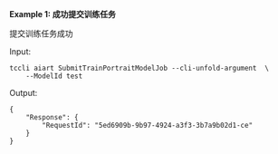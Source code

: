 **Example 1: 成功提交训练任务**

提交训练任务成功

Input: 

```
tccli aiart SubmitTrainPortraitModelJob --cli-unfold-argument  \
    --ModelId test
```

Output: 
```
{
    "Response": {
        "RequestId": "5ed6909b-9b97-4924-a3f3-3b7a9b02d1-ce"
    }
}
```

